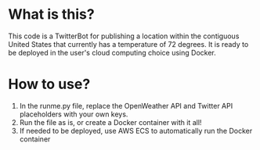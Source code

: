 # What is this?

This code is a TwitterBot for publishing a location within the contiguous United States that currently has a temperature of 72 degrees. It is ready to be deployed in the user's cloud computing choice using Docker.

# How to use?

1. In the runme.py file, replace the OpenWeather API and Twitter API placeholders with your own keys.
2. Run the file as is, or create a Docker container with it all!
3. If needed to be deployed, use AWS ECS to automatically run the Docker container
